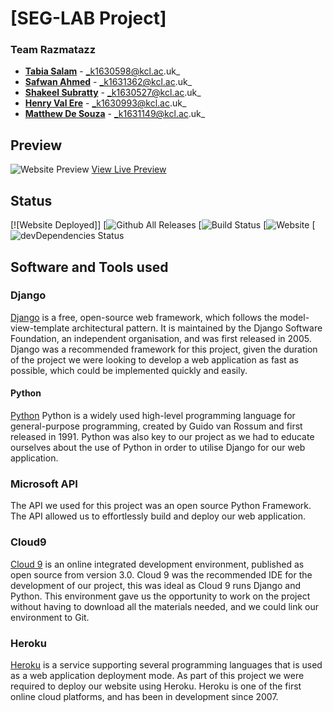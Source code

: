 # [SEG-LAB Project]

### Team Razmatazz

- **[Tabia Salam](https://github.kcl.ac.uk/K)** - _k1630598@kcl.ac.uk_
- **[Safwan Ahmed](https://github.kcl.ac.uk/K)** - _k1631362@kcl.ac.uk_
- **[Shakeel Subratty](https://github.kcl.ac.uk/K)** - _k1630527@kcl.ac.uk_
- **[Henry Val Ere](https://github.kcl.ac.uk/k1)** - _k1630993@kcl.ac.uk_
- **[Matthew De Souza](https://github.kcl.ac.uk/K)** - _k1631149@kcl.ac.uk_

## Preview

![Website Preview]()
[View Live Preview]()

## Status

[![Website Deployed]]
[![Github All Releases]()
[![Build Status]()
[![Website]()
[![devDependencies Status]()

## Software and Tools used

### Django
[Django](https://www.djangoproject.com/) is a free, open-source web framework, which follows the model-view-template architectural pattern. It is maintained by the Django Software Foundation, an independent organisation, and was first released in 2005. Django was a recommended framework for this project, given the duration of the project we were looking to develop a  web application as fast as possible, which could be implemented quickly and easily.

#### Python 
[Python](https://www.python.org/) Python is a widely used high-level programming language for general-purpose programming, created by Guido van Rossum and first released in 1991. Python was also key to our project as we had to educate ourselves about the use of Python in order to utilise Django for our web application. 

### Microsoft API
The API we used for this project was an open source Python Framework. The API allowed us to effortlessly build and deploy our web application.

### Cloud9
[Cloud 9](https://c9.io/login) is an online integrated development environment, published as open source from version 3.0. Cloud 9 was the recommended IDE for the development of our project, this was ideal as Cloud 9 runs Django and Python. This environment gave us the opportunity to work on the project without having to download all the materials needed, and we could  link our environment to Git.

### Heroku
[Heroku](https://www.heroku.com/) is a service supporting several programming languages that is used as a web application deployment mode. As part of this project we were required to deploy our website using Heroku. Heroku is one of the first online cloud platforms, and has been in development since 2007. 
